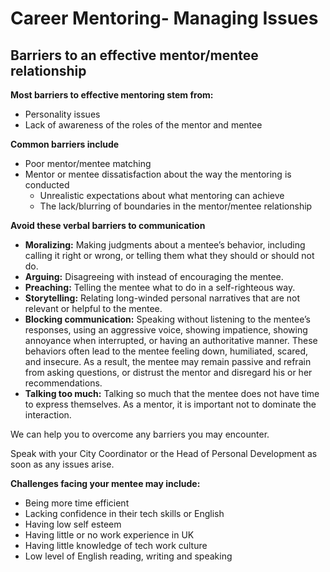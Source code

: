 # Career Mentoring- Managing Issues

## **Barriers to an effective mentor/mentee relationship**

**Most barriers to effective mentoring stem from:**

* Personality issues
* Lack of awareness of the roles of the mentor and mentee

**Common barriers include**

* Poor mentor/mentee matching
* Mentor or mentee dissatisfaction about the way the mentoring is conducted
  * Unrealistic expectations about what mentoring can achieve
  * The lack/blurring of boundaries in the mentor/mentee relationship

**Avoid these verbal barriers to communication**

* **Moralizing:** Making judgments about a mentee’s behavior, including calling it right or wrong, or telling them what they should or should not do.
* **Arguing:** Disagreeing with instead of encouraging the mentee.
* **Preaching:** Telling the mentee what to do in a self-righteous way.
* **Storytelling:** Relating long-winded personal narratives that are not relevant or helpful to the mentee.
* **Blocking communication:** Speaking without listening to the mentee’s responses, using an aggressive voice, showing impatience, showing annoyance when interrupted, or having an authoritative manner. These behaviors often lead to the mentee feeling down, humiliated, scared, and insecure. As a result, the mentee may remain passive and refrain from asking questions, or distrust the mentor and disregard his or her recommendations.
* **Talking too much:** Talking so much that the mentee does not have time to express themselves. As a mentor, it is important not to dominate the interaction.

We can help you to overcome any barriers you may encounter. 

Speak with your City Coordinator or the Head of Personal Development as soon as any issues arise. 

**Challenges facing your mentee may include:**

* Being more time efficient
* Lacking confidence in their tech skills or English 
* Having low self esteem
* Having little or no work experience in UK 
* Having little knowledge of tech work culture
* Low level of English reading, writing and speaking

